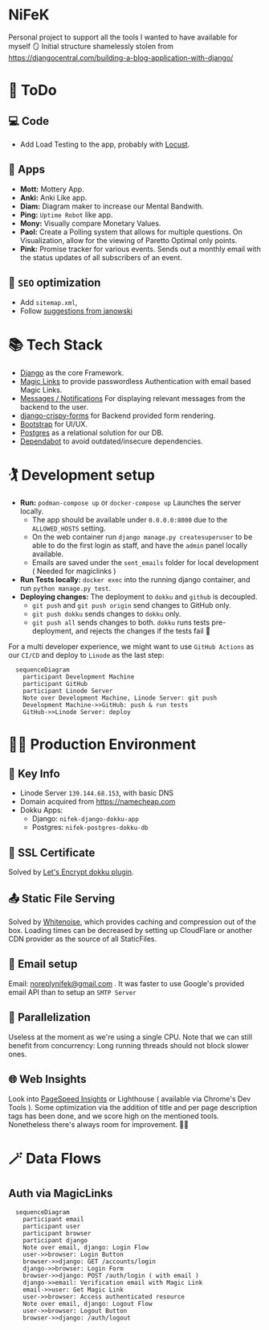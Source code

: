 # NiFeK

Personal project to support all the tools I wanted to have available for myself 🪞
Initial structure shamelessly stolen from https://djangocentral.com/building-a-blog-application-with-django/

# 📝 ToDo

## 💻 Code

- Add Load Testing to the app, probably with [Locust](https://www.section.io/engineering-education/how-to-test-django-applications-with-locust/).

## 📱 Apps

- **Mott:** Mottery App.
- **Anki:** Anki Like app.
- **Diam:** Diagram maker to increase our Mental Bandwith.
- **Ping:** `Uptime Robot` like app.
- **Mony:** Visually compare Monetary Values.
- **Paol:** Create a Polling system that allows for multiple questions. On Visualization, allow for the viewing of Paretto Optimal only points.
- **Pink:** Promise tracker for various events. Sends out a monthly email with the status updates of all subscribers of an event.

## 📐 `SEO` optimization

- Add `sitemap.xml`,
- Follow [suggestions from janowski](https://www.janowski.dev/articles/seo-for-django-5-methods-to-improve-seo/)

# 📚 Tech Stack

- [Django](https://www.djangoproject.com/) as the core Framework.
- [Magic Links](https://github.com/pyepye/django-magiclink) to provide passwordless Authentication with email based Magic Links.
- [Messages / Notifications](https://docs.djangoproject.com/en/4.1/ref/contrib/messages/) For displaying relevant messages from the backend to the user.
- [django-crispy-forms](https://django-crispy-forms.readthedocs.io/en/latest/) for Backend provided form rendering.
- [Bootstrap](https://getbootstrap.com/docs/4.0/getting-started/introduction/) for UI/UX.
- [Postgres](https://www.postgresql.org/about/) as a relational solution for our DB.
- [Dependabot](https://github.blog/2020-06-01-keep-all-your-packages-up-to-date-with-dependabot/) to avoid outdated/insecure dependencies.

# 🏌 Development setup

- **Run:** `podman-compose up` or `docker-compose up` Launches the server locally.
  - The app should be available under `0.0.0.0:8000` due to the `ALLOWED_HOSTS` setting.
  - On the web container run `django manage.py createsuperuser` to be able to do the first login as staff, and have the `admin` panel locally available.
  - Emails are saved under the `sent_emails` folder for local development ( Needed for magiclinks )
- **Run Tests locally:** `docker exec` into the running django container, and run `python manage.py test`.
- **Deploying changes:** The deployment to `dokku` and `github` is decoupled.
  - `git push` and `git push origin` send changes to GitHub only.
  - `git push dokku` sends changes to `dokku` only.
  - `git push all` sends changes to both. `dokku` runs tests pre-deployment, and rejects the changes if the tests fail 🦺

For a multi developer experience, we might want to use `GitHub Actions` as our `CI/CD` and deploy to `Linode` as the last step:

```mermaid
  sequenceDiagram
    participant Development Machine
    participant GitHub
    participant Linode Server
    Note over Development Machine, Linode Server: git push
    Development Machine->>GitHub: push & run tests
    GitHub->>Linode Server: deploy
```

# 👮‍♀️ Production Environment

## 🔑 Key Info

- Linode Server `139.144.68.153`, with basic DNS
- Domain acquired from https://namecheap.com
- Dokku Apps:
  - Django: `nifek-django-dokku-app`
  - Postgres: `nifek-postgres-dokku-db`

## 📃 SSL Certificate

Solved by [Let's Encrypt dokku plugin](https://github.com/dokku/dokku-letsencrypt).

## 📤 Static File Serving

Solved by [Whitenoise](https://whitenoise.evans.io/en/stable/django.html), which provides caching and compression out of the box. Loading times can be decreased by setting up CloudFlare or another CDN provider as the source of all StaticFiles.

## 📩 Email setup

Email: noreplynifek@gmail.com . It was faster to use Google's provided email API than to setup an `SMTP Server`

## 🚅 Parallelization

Useless at the moment as we're using a single CPU. Note that we can still benefit from concurrency: Long running threads should not block slower ones.

## 🌐 Web Insights

Look into [PageSpeed Insights](https://pagespeed.web.dev/report?url=https%3A%2F%2Fnifek.com%2F&form_factor=desktop) or Lighthouse ( available via Chrome's Dev Tools ). Some optimization via the addition of title and per page description tags has been done, and we score high on the mentioned tools. Nonetheless there's always room for improvement. 🦸‍♀️

# 🪄 Data Flows

## Auth via MagicLinks

```mermaid
  sequenceDiagram
    participant email
    participant user
    participant browser
    participant django
    Note over email, django: Login Flow
    user->>browser: Login Button
    browser->>django: GET /accounts/login
    django->>browser: Login Form
    browser->>django: POST /auth/login ( with email )
    django->>email: Verification email with Magic Link
    email->>user: Get Magic Link
    user->>browser: Access authenticated resource
    Note over email, django: Logout Flow
    user->>browser: Logout Button
    browser->>django: /auth/logout
```
